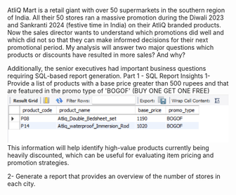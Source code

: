 AtliQ Mart is a retail giant with over 50 supermarkets in the southern region of India. All their 50 stores ran a massive promotion during the Diwali 2023 and Sankranti 2024 (festive time in India) on their AtliQ branded products. Now the sales director wants to understand which promotions did well and which did not so that they can make informed decisions for their next promotional period.
My analysis will answer two major questions which products or discounts have resulted in more sales? And why?

Additionally, the senior executives had important business questions requiring SQL-based report generation.
Part 1 - SQL Report Insights 
1-	Provide a list of products with a base price greater than 500 rupees and that are featured in the promo type of 'BOGOF' (BUY ONE GET ONE FREE)
![sql_request-1](Read_me_images/sql_request-1.png)
This information will help identify high-value products currently being heavily discounted, which can be useful for evaluating item pricing and promotion strategies.

2-	Generate a report that provides an overview of the number of stores in each city.

